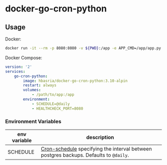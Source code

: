 # docker-go-cron-python

## Usage

Docker:

```sh
docker run -it --rm -p 8080:8080 -v ${PWD}:/app -e APP_CMD=/app/app.py -e SCHEDULE="@every 1m" hbasria/docker-go-cron:python-3.10-alpine
```

Docker Compose:

```yaml
version: '2'
services:
    go-cron-python:
        image: hbasria/docker-go-cron-python:3.10-alpin
        restart: always
        volumes:
            - /path/to/app:/app
        environment:
            - SCHEDULE=@daily
            - HEALTHCHECK_PORT=8080
```

### Environment Variables

| env variable | description |
|--|--|
| SCHEDULE | [Cron-schedule](http://godoc.org/github.com/robfig/cron#hdr-Predefined_schedules) specifying the interval between postgres backups. Defaults to `@daily`. |
